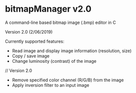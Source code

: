 # bitmapManager v2.0
A command-line based bitmap image (.bmp) editor in C

Version 2.0 (2/06/2019)

Currently supported features:
  - Read image and display image information (resolution, size)
  - Copy / save image
  - Change luminosity (contrast) of the image
  
  // Version 2.0
  - Remove specified color channel (R/G/B) from the image
  - Apply inversion filter to an input image
